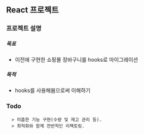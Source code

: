 ## React 프로젝트

### 프로젝트 설명

##### 목표

- 이전에 구현한 쇼핑몰 장바구니를 hooks로 마이그레이션

##### 목적

- hooks를 사용해봄으로써 이해하기

### Todo

      > 미흡한 기능 구현(수량 및 재고 관리 등).
      > 최적화와 함께 전반적인 리팩토링.
